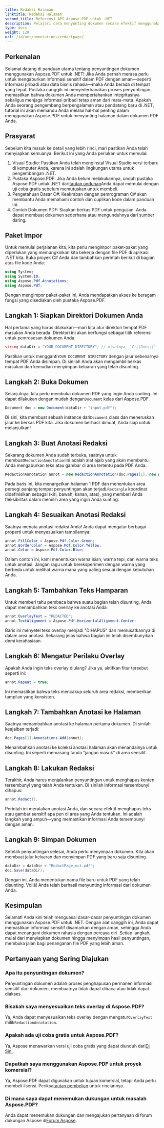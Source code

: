 ```yaml
---
title: Redaksi Halaman
linktitle: Redaksi Halaman
second_title: Referensi API Aspose.PDF untuk .NET
description: Pelajari cara menyunting dokumen secara efektif menggunakan Aspose.PDF untuk .NET dengan panduan langkah demi langkah yang komprehensif ini.
type: docs
weight: 120
url: /id/net/annotations/redactpage/
---
```

## Perkenalan

Selamat datang di panduan utama tentang penyuntingan dokumen menggunakan Aspose.PDF untuk .NET! Jika Anda pernah merasa perlu untuk mengaburkan informasi sensitif dalam PDF dengan aman—seperti informasi pribadi atau data bisnis rahasia—maka Anda berada di tempat yang tepat. Pustaka canggih ini menyederhanakan proses penyuntingan, memastikan bahwa dokumen Anda mempertahankan integritasnya sekaligus menjaga informasi pribadi tetap aman dari mata-mata. Apakah Anda seorang pengembang berpengalaman atau pendatang baru di .NET, tutorial ini akan memandu Anda melalui hal-hal penting dalam menggunakan Aspose.PDF untuk menyunting halaman dalam dokumen PDF Anda.

## Prasyarat

Sebelum kita masuk ke detail yang lebih rinci, mari pastikan Anda telah menyiapkan semuanya. Berikut ini yang Anda perlukan untuk memulai:

1. Visual Studio: Pastikan Anda telah menginstal Visual Studio versi terbaru di komputer Anda, karena ini adalah lingkungan utama untuk pengembangan .NET.
2.  Pustaka Aspose.PDF: Jika Anda belum melakukannya, unduh pustaka Aspose.PDF untuk .NET dari[tautan unduhan](https://releases.aspose.com/pdf/net/)Anda dapat memulai dengan uji coba gratis sebelum memutuskan untuk membeli.
3. Pengetahuan Dasar C#: Keakraban dengan pemrograman C# akan membantu Anda memahami contoh dan cuplikan kode dalam panduan ini.
4. Contoh Dokumen PDF: Siapkan berkas PDF untuk pengujian. Anda dapat membuat dokumen sederhana atau mengunduhnya dari sumber daring.

## Paket Impor

Untuk memulai perjalanan kita, kita perlu mengimpor paket-paket yang diperlukan yang memungkinkan kita bekerja dengan file PDF di aplikasi .NET kita. Buka proyek C# Anda dan tambahkan perintah berikut di bagian atas file kode Anda:

```csharp
using System;
using System.IO;
using Aspose.Pdf.Annotations;
using Aspose.Pdf;
```

Dengan mengimpor paket-paket ini, Anda mendapatkan akses ke beragam fungsi yang disediakan oleh pustaka Aspose.PDF. 

## Langkah 1: Siapkan Direktori Dokumen Anda

Hal pertama yang harus dilakukan—mari kita atur direktori tempat PDF masukan Anda berada. Direktori ini akan berfungsi sebagai titik referensi untuk pemrosesan dokumen Anda.

```csharp
string dataDir = "YOUR DOCUMENT DIRECTORY"; // misalnya, "C:\\Docs\\"
```

 Pastikan untuk mengganti`YOUR DOCUMENT DIRECTORY` dengan jalur sebenarnya tempat PDF Anda disimpan. Di sinilah Anda akan mengambil berkas masukan dan kemudian menyimpan keluaran yang telah disunting.

## Langkah 2: Buka Dokumen

 Selanjutnya, kita perlu membuka dokumen PDF yang ingin Anda sunting. Ini dapat dilakukan dengan mudah dengan`Document` kelas dari Aspose.PDF.

```csharp
Document doc = new Document(dataDir + "input.pdf");
```

 Di sini, kita membuat sebuah instance dari`Document` class dan meneruskan jalur ke berkas PDF kita. Jika dokumen berhasil dimuat, Anda siap untuk melanjutkan!

## Langkah 3: Buat Anotasi Redaksi

 Sekarang dokumen Anda sudah terbuka, saatnya untuk membuat`RedactionAnnotation`Ini adalah alat ajaib yang akan membantu Anda mengaburkan teks atau gambar di area tertentu pada PDF Anda.

```csharp
RedactionAnnotation annot = new RedactionAnnotation(doc.Pages[1], new Aspose.Pdf.Rectangle(200, 500, 300, 600));
```

 Pada baris ini, kita menargetkan halaman 1 PDF dan menentukan area persegi panjang tempat penyuntingan akan terjadi.`Rectangle` koordinat didefinisikan sebagai (kiri, bawah, kanan, atas), yang memberi Anda fleksibilitas dalam memilih area yang ingin Anda sunting.

## Langkah 4: Sesuaikan Anotasi Redaksi

Saatnya menata anotasi redaksi Anda! Anda dapat mengatur berbagai properti untuk menyesuaikan tampilannya:

```csharp
annot.FillColor = Aspose.Pdf.Color.Green;
annot.BorderColor = Aspose.Pdf.Color.Yellow;
annot.Color = Aspose.Pdf.Color.Blue;
```

Dalam contoh ini, kami menentukan warna isian, warna tepi, dan warna teks untuk anotasi. Jangan ragu untuk bereksperimen dengan warna yang berbeda untuk melihat warna mana yang paling sesuai dengan kebutuhan Anda.

## Langkah 5: Tambahkan Teks Hamparan

Untuk memberi tahu pembaca bahwa suatu bagian telah disunting, Anda dapat menambahkan teks overlay ke anotasi Anda:

```csharp
annot.OverlayText = "REDACTED";
annot.TextAlignment = Aspose.Pdf.HorizontalAlignment.Center;
```

Baris ini menyetel teks overlay menjadi "DIHAPUS" dan memusatkannya di dalam area anotasi. Sekarang jelas bahwa bagian ini telah disembunyikan demi kerahasiaan.

## Langkah 6: Mengatur Perilaku Overlay

Apakah Anda ingin teks overlay diulang? Jika ya, aktifkan fitur tersebut seperti ini:

```csharp
annot.Repeat = true;
```

Ini memastikan bahwa teks mencakup seluruh area redaksi, memberikan tampilan yang konsisten.

## Langkah 7: Tambahkan Anotasi ke Halaman

Saatnya menambahkan anotasi ke halaman pertama dokumen. Di sinilah keajaiban terjadi:

```csharp
doc.Pages[1].Annotations.Add(annot);
```

Menambahkan anotasi ke koleksi anotasi halaman akan menandainya untuk disunting. Ini seperti memasang tanda "jangan masuk" di area sensitif.

## Langkah 8: Lakukan Redaksi

Terakhir, Anda harus menjalankan penyuntingan untuk menghapus konten tersembunyi yang telah Anda tentukan. Di sinilah informasi tersembunyi dihapus:

```csharp
annot.Redact();
```

Perintah ini meratakan anotasi Anda, dan secara efektif menghapus teks atau gambar sensitif apa pun di area yang Anda tentukan. Ini adalah langkah yang ampuh—yang memastikan informasi Anda tersembunyi dengan aman.

## Langkah 9: Simpan Dokumen

Setelah penyuntingan selesai, Anda perlu menyimpan dokumen. Kita akan membuat jalur keluaran dan menyimpan PDF yang baru saja disunting.

```csharp
dataDir = dataDir + "RedactPage_out.pdf";
doc.Save(dataDir);
```

Dengan ini, Anda menentukan nama file baru untuk PDF yang telah disunting. Voilà! Anda telah berhasil menyunting informasi dari dokumen Anda.

## Kesimpulan

Selamat! Anda kini telah menguasai dasar-dasar penyuntingan dokumen menggunakan Aspose.PDF untuk .NET. Dengan alat canggih ini, Anda dapat memastikan informasi sensitif disamarkan dengan aman, sehingga Anda dapat menangani dokumen rahasia dengan percaya diri. Setiap langkah, mulai dari menyiapkan dokumen hingga menyimpan hasil penyuntingan, membuka jalan bagi penanganan file PDF yang lebih aman.

## Pertanyaan yang Sering Diajukan

### Apa itu penyuntingan dokumen?
Penyuntingan dokumen adalah proses penghapusan permanen informasi sensitif dari dokumen, membuatnya tidak dapat dibaca atau tidak dapat diakses.

### Bisakah saya menyesuaikan teks overlay di Aspose.PDF?
 Ya, Anda dapat menyesuaikan teks overlay dengan mengatur`OverlayText` milik`RedactionAnnotation`.

### Apakah ada uji coba gratis untuk Aspose.PDF?
 Ya, Aspose menawarkan versi uji coba gratis yang dapat diunduh dari[Di Sini](https://releases.aspose.com/).

### Dapatkah saya menggunakan Aspose.PDF untuk proyek komersial?
 Ya, Aspose.PDF dapat digunakan untuk tujuan komersial, tetapi Anda perlu membeli lisensi. Periksa[tautan pembelian](https://purchase.aspose.com/buy) untuk rinciannya.

### Di mana saya dapat menemukan dukungan untuk masalah Aspose.PDF?
 Anda dapat menemukan dukungan dan mengajukan pertanyaan di forum dukungan Aspose di[Forum Aspose](https://forum.aspose.com/c/pdf/10).